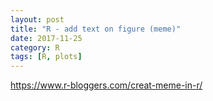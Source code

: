 ```yaml
---
layout: post
title: "R - add text on figure (meme)"
date: 2017-11-25
category: R
tags: [R, plots]
---
```


https://www.r-bloggers.com/creat-meme-in-r/

